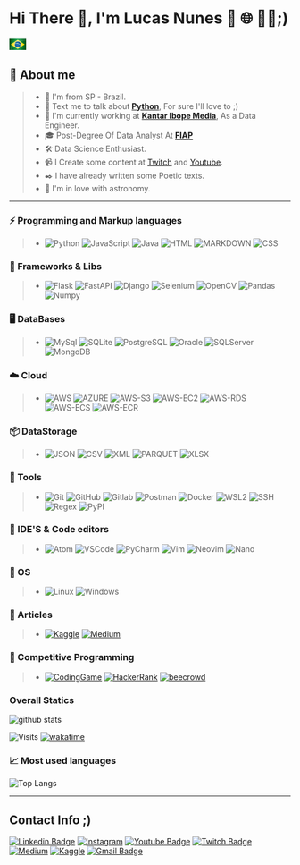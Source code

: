 # Hi There 👋, I'm **Lucas Nunes** 🐍 🌐 👩‍💻;)

<a href="./README-pt-br.md">
    <img src="./pt-br.jpeg"
    title="PT-BR" width="30" height="20"/>
</a>

## 👦 About me

> * 📌 I'm from SP - Brazil.
> * 💬 Text me to talk about [**Python**](https://github.com/kilerhg/Python-Studies#readme), For sure I'll love to ;)
> * 💼 I'm currently working at [**Kantar Ibope Media**](https://www.linkedin.com/company/kantaribopemedia/), As a Data Engineer.
> * 🎓 Post-Degree Of Data Analyst At [**FIAP**](https://www.fiap.com.br/)
> * 🛠️ Data Science Enthusiast.
> * 📹 I Create some content at [Twitch](https://twitch.tv/kilerhg) and [Youtube](https://www.youtube.com/channel/UCHwKv2z-bKtuReIqssMuMkw).
> * ✒️ I have already written some Poetic texts.
> * 🔭 I'm in love with astronomy.

---------------

### ⚡ Programming and Markup languages

> * ![Python](https://img.shields.io/badge/-Python-181717?&logo=Python&logoColor=FFFFFF) ![JavaScript](https://img.shields.io/badge/-JavaScript-181717?&logo=JavaScript&logoColor=FFFFFF) ![Java](https://img.shields.io/badge/-JAVA-181717?&logo=java&logoColor=FFFFFF) ![HTML](https://img.shields.io/badge/-HTML-181717?&logo=HTML5&logoColor=FFFFFF) ![MARKDOWN](https://img.shields.io/badge/-MD-181717?&logo=MARKDOWN&logoColor=FFFFFF) ![CSS](https://img.shields.io/badge/-CSS-181717?&logo=css3&logoColor=FFFFFF)

### 🤖 Frameworks & Libs

> * ![Flask](https://img.shields.io/badge/-Flask-181717?&logo=Flask&logoColor=FFFFFF) ![FastAPI](https://img.shields.io/badge/-FastAPI-181717?&logo=FastAPI&logoColor=FFFFFF) ![Django](https://img.shields.io/badge/-Django-181717?&logo=Django&logoColor=FFFFFF) ![Selenium](https://img.shields.io/badge/-Selenium-181717?&logo=Selenium&logoColor=FFFFFF) ![OpenCV](https://img.shields.io/badge/-OpenCV-181717?&logo=OpenCV&logoColor=FFFFFF) ![Pandas](https://img.shields.io/badge/-Pandas-181717?&logo=Pandas&logoColor=FFFFFF) ![Numpy](https://img.shields.io/badge/-Numpy-181717?&logo=Numpy&logoColor=FFFFFF)

### 🖥 DataBases

> * ![MySql](https://img.shields.io/badge/-MySql-181717?&logo=MySQL&logoColor=FFFFFF) ![SQLite](https://img.shields.io/badge/-SQLite-181717?&logo=sqlite&logoColor=FFFFFF) ![PostgreSQL](https://img.shields.io/badge/-PostgreSQL-181717?&logo=postgresql&logoColor=FFFFFF) ![Oracle](https://img.shields.io/badge/-Oracle-181717?&logo=oracle&logoColor=FFFFFF) ![SQLServer](https://img.shields.io/badge/-SQLServer-181717?&logo=Microsoft+SQL+Server&logoColor=FFFFFF) ![MongoDB](https://img.shields.io/badge/-MongoDB-181717?&logo=mongodb&logoColor=FFFFFF)

### ☁️ Cloud

> * ![AWS](https://img.shields.io/badge/-AWS-181717?&logo=Amazon-AWS&logoColor=FFFFFF) ![AZURE](https://img.shields.io/badge/-AZURE-181717?&logo=Microsoft-Azure&logoColor=FFFFFF) ![AWS-S3](https://img.shields.io/badge/-AWS_S3-181717?&logo=AMAZON-S3&logoColor=FFFFFF) ![AWS-EC2](https://img.shields.io/badge/-AWS_EC2-181717?&logo=AMAZON-EC2&logoColor=FFFFFF) ![AWS-RDS](https://img.shields.io/badge/-AWS_RDS-181717?&logo=AMAZON-RDS&logoColor=FFFFFF) ![AWS-ECS](https://img.shields.io/badge/-AWS_ECS-181717?&logo=AMAZON-ECS&logoColor=FFFFFF) ![AWS-ECR](https://img.shields.io/badge/-AWS_ECR-181717?&logo=AMAZON-ECR&logoColor=FFFFFF) 

### 📦 DataStorage

> * ![JSON](https://img.shields.io/badge/-JSON-181717?&logo=json&logoColor=FFFFFF) ![CSV](https://img.shields.io/badge/-CSV-181717?&logo=databricks&logoColor=FFFFFF) ![XML](https://img.shields.io/badge/-XML-181717?&logo=CodersRank&logoColor=FFFFFF) ![PARQUET](https://img.shields.io/badge/-PARQUET-181717?&logo=databricks&logoColor=FFFFFF) ![XLSX](https://img.shields.io/badge/-XLSX-181717?&logo=Microsoft+Excel&logoColor=FFFFFF)

### 🧰 Tools

> * ![Git](https://img.shields.io/badge/-Git-181717?&logo=git&logoColor=FFFFFF) ![GitHub](https://img.shields.io/badge/-GitHub-181717?&logo=GitHub&logoColor=FFFFFF) ![Gitlab](https://img.shields.io/badge/-GitLab-181717?&logo=GitLab&logoColor=FFFFFF) ![Postman](https://img.shields.io/badge/-Postman-181717?&logo=Postman&logoColor=FFFFFF) ![Docker](https://img.shields.io/badge/-Docker-181717?&logo=Docker&logoColor=FFFFFF) ![WSL2](https://img.shields.io/badge/-WSL2-181717?&logo=microsoft&logoColor=FFFFFF) ![SSH](https://img.shields.io/badge/-SSH-181717?&logo=GNU+Bash&logoColor=FFFFFF) ![Regex](https://img.shields.io/badge/-Regex-181717?&logoColor=FFFFFF)  ![PyPI](https://img.shields.io/badge/-PyPI-181717?&logo=PyPI&logoColor=FFFFFF)

### 💚 IDE'S & Code editors

> * ![Atom](https://img.shields.io/badge/-Atom-181717?&logo=Atom&logoColor=FFFFFF) ![VSCode](https://img.shields.io/badge/-VSCode-181717?&logo=Visual%20Studio%20Code&logoColor=FFFFFF) ![PyCharm](https://img.shields.io/badge/-PyCharm-181717?&logo=PyCharm&logoColor=FFFFFF) ![Vim](https://img.shields.io/badge/-Vim-181717?&logo=vim&logoColor=FFFFFF) ![Neovim](https://img.shields.io/badge/-Neovim-181717?&logo=Neovim&logoColor=FFFFFF) ![Nano](https://img.shields.io/badge/-Nano-181717?&logo=Nano&logoColor=FFFFFF)

### 🐧 OS

> * ![Linux](https://img.shields.io/badge/-Linux-181717?&logo=Linux&logoColor=FFFFFF) ![Windows](https://img.shields.io/badge/-Windows-181717?&logo=Windows&logoColor=FFFFFF)

### 📔 Articles

> * [![Kaggle](https://img.shields.io/badge/-Kaggle-181717?&logo=Kaggle&logoColor=FFFFFF)](https://www.kaggle.com/kilerhg) [![Medium](https://img.shields.io/badge/-Medium-181717?&logo=Medium&logoColor=FFFFFF)](https://medium.com/@kilerhg)

### 🏅 Competitive Programming

> * [![CodingGame](https://img.shields.io/badge/-CodinGame-181717?&logo=CodinGame&logoColor=FFFFFF)](https://www.codingame.com/profile/1f76d58b42e9a98e275492628fc71a4a8390905) [![HackerRank](https://img.shields.io/badge/-HackerRank-181717?&logo=HackerRank&logoColor=FFFFFF)](https://www.hackerrank.com/kilerhg) [![beecrowd](https://img.shields.io/badge/-Beecrowd-181717?&logo=beecrowd&logoColor=FFFFFF)](https://www.beecrowd.com.br/judge/pt/profile/451947)

### Overall Statics

![github stats](https://github-readme-stats.vercel.app/api?username=kilerhg&show_icons=true&hide_border=true&theme=highcontrast&show_icons=true)

![Visits](https://komarev.com/ghpvc/?username=kilerhg) [![wakatime](https://wakatime.com/badge/user/f9ef48ca-e899-4e4f-9673-ff0acd8f2b9a.svg)](https://wakatime.com/@f9ef48ca-e899-4e4f-9673-ff0acd8f2b9a)

### 📈  Most used languages

![Top Langs](https://github-readme-stats.vercel.app/api/top-langs/?username=kilerhg&layout=hide_border=true&theme=highcontrast&show_icons=true&hide=HTML,CSS,Jupyter%20Notebook,Rust)

---------------

## **Contact Info** ;)

[![Linkedin Badge](https://img.shields.io/badge/-LinkedIn-blue?style=flat-square&logo=Linkedin&logoColor=white)](https://www.linkedin.com/in/lucasnunesdeassis/)  [![Instagram](https://img.shields.io/badge/-Instagram-E4405F?&logo=Instagram&logoColor=FFFFFF)](https://www.instagram.com/kilerhg/) [![Youtube Badge](https://img.shields.io/badge/-Youtube-c14438?style=flat-square&logo=Youtube&logoColor=white)](https://www.youtube.com/channel/UCHwKv2z-bKtuReIqssMuMkw) [![Twitch Badge](https://img.shields.io/badge/-Twitch-blueviolet?style=flat-square&logo=Twitch&logoColor=white)](https://twitch.tv/kilerhg) [![Medium](https://img.shields.io/badge/-Medium-181717?&logo=medium&logoColor=FFFFFF)](https://medium.com/@kilerhg) [![Kaggle](https://img.shields.io/badge/-Kaggle-00c1fc?&logo=kaggle&logoColor=FFFFFF)](https://www.kaggle.com/kilerhg) [![Gmail Badge](https://img.shields.io/badge/-Gmail-c14438?style=flat-square&logo=Gmail&logoColor=white)](mailto:lucas.nunes.de.assis@gmail.com)
